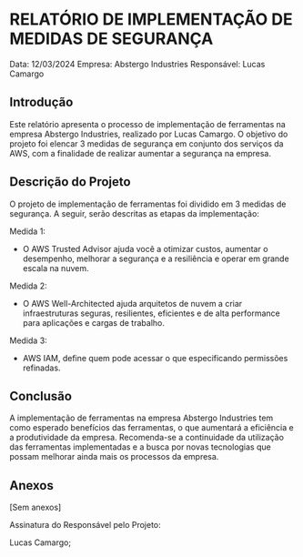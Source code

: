 # RELATÓRIO DE IMPLEMENTAÇÃO DE MEDIDAS DE SEGURANÇA

Data: 12/03/2024
Empresa: Abstergo Industries 
Responsável: Lucas Camargo

## Introdução
Este relatório apresenta o processo de implementação de ferramentas na empresa Abstergo Industries, realizado por Lucas Camargo. O objetivo do projeto foi elencar 3 medidas de segurança em conjunto dos serviços da AWS, com a finalidade de realizar aumentar a segurança na empresa.

## Descrição do Projeto
O projeto de implementação de ferramentas foi dividido em 3 medidas de segurança. A seguir, serão descritas as etapas da implementação:

Medida 1: 
- O AWS Trusted Advisor ajuda você a otimizar custos, aumentar o desempenho, melhorar a segurança e a resiliência e operar em grande escala na nuvem.

Medida 2: 
- O AWS Well-Architected ajuda arquitetos de nuvem a criar infraestruturas seguras, resilientes, eficientes e de alta performance para aplicações e cargas de trabalho.

Medida 3: 
- AWS IAM, define quem pode acessar o que especificando permissões refinadas.


## Conclusão
A implementação de ferramentas na empresa Abstergo Industries tem como esperado benefícios das ferramentas, o que aumentará a eficiência e a produtividade da empresa. Recomenda-se a continuidade da utilização das ferramentas implementadas e a busca por novas tecnologias que possam melhorar ainda mais os processos da empresa.

## Anexos

[Sem anexos]

Assinatura do Responsável pelo Projeto:

Lucas Camargo;